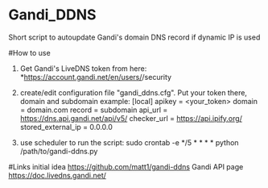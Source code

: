 # Gandi_DDNS
Short script to autoupdate Gandi's domain DNS record if dynamic IP is used

#How to use
1. Get Gandi's LiveDNS token from here:
*https://account.gandi.net/en/users/<YOUR USERNAME>/security
2. create/edit configuration file "gandi_ddns.cfg". Put your token there, domain and subdomain
  example:
  [local]
apikey = <your_token>
domain = domain.com
record = subdomain
api_url = https://dns.api.gandi.net/api/v5/
checker_url = https://api.ipify.org/
stored_external_ip = 0.0.0.0
  
3. use scheduler to run the script:
  sudo crontab -e
  */5 * * * * python /path/to/gandi-ddns.py
  
 #Links
 initial idea https://github.com/matt1/gandi-ddns
 Gandi API page https://doc.livedns.gandi.net/
